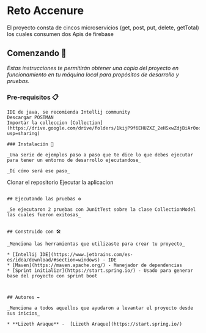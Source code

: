 # Reto Accenure

El proyecto consta de cincos microservicios (get, post, put, delete, getTotal) los cuales consumen dos Apis de firebase

## Comenzando 🚀

_Estas instrucciones te permitirán obtener una copia del proyecto en funcionamiento en tu máquina local para propósitos de desarrollo y pruebas._

### Pre-requisitos 📋
```
IDE de java, se recomienda Intellij community 
Descargar POSTMAN 
Importar la colleccion [Collection](https://drive.google.com/drive/folders/1kijP9f6EHUZXZ_2eHSxwZdjBiAr0oojb?usp=sharing)

### Instalación 🔧

_Una serie de ejemplos paso a paso que te dice lo que debes ejecutar para tener un entorno de desarrollo ejecutandose_

_Dí cómo será ese paso_

```
Clonar el repositorio
Ejecutar la aplicacion
```

## Ejecutando las pruebas ⚙️

_Se ejecutaron 2 pruebas con JunitTest sobre la clase CollectionModel las cuales fueron exitosas_


## Construido con 🛠️

_Menciona las herramientas que utilizaste para crear tu proyecto_

* [Intellij IDE](https://www.jetbrains.com/es-es/idea/download/#section=windows) - IDE
* [Maven](https://maven.apache.org/) - Manejador de dependencias
* [Sprint initializr](https://start.spring.io/) - Usado para generar base del proyecto con sprint boot



## Autores ✒️

_Menciona a todos aquellos que ayudaron a levantar el proyecto desde sus inicios_

* **Lizeth Araque** -  [Lizeth Araque](https://start.spring.io/)


